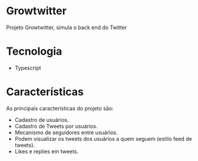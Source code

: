 # Growtwitter

Projeto Growtwitter, simula o back end do Twitter

# Tecnologia

- Typescript

# Características

As principais características do projeto são:
- Cadastro de usuários.
- Cadastro de Tweets por usuários.
- Mecanismo de seguidores entre usuários.
- Podem visualizar os tweets dos usuários a quem seguem (estilo feed de tweets).
- Likes e replies em tweets.
